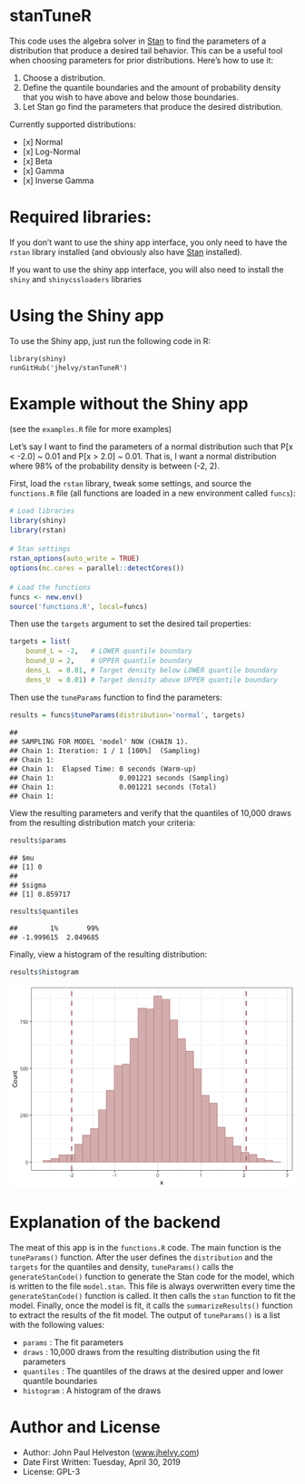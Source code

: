 stanTuneR
================

This code uses the algebra solver in [Stan](https://mc-stan.org/) to
find the parameters of a distribution that produce a desired tail
behavior. This can be a useful tool when choosing parameters for prior
distributions. Here’s how to use it:

1.  Choose a distribution.
2.  Define the quantile boundaries and the amount of probability density
    that you wish to have above and below those boundaries.
3.  Let Stan go find the parameters that produce the desired
    distribution.

Currently supported distributions:

  - \[x\] Normal
  - \[x\] Log-Normal
  - \[x\] Beta
  - \[x\] Gamma
  - \[x\] Inverse Gamma

# Required libraries:

If you don’t want to use the shiny app interface, you only need to have
the `rstan` library installed (and obviously also have
[Stan](https://mc-stan.org/) installed).

If you want to use the shiny app interface, you will also need to
install the `shiny` and `shinycssloaders` libraries

# Using the Shiny app

To use the Shiny app, just run the following code in R:

    library(shiny)
    runGitHub('jhelvy/stanTuneR')

# Example without the Shiny app

(see the `examples.R` file for more examples)

Let’s say I want to find the parameters of a normal distribution such
that P\[x \< -2.0\] ~ 0.01 and P\[x \> 2.0\] ~ 0.01. That is, I want a
normal distribution where 98% of the probability density is between (-2,
2).

First, load the `rstan` library, tweak some settings, and source the
`functions.R` file (all functions are loaded in a new environment called
`funcs`):

``` r
# Load libraries
library(shiny)
library(rstan)

# Stan settings
rstan_options(auto_write = TRUE)
options(mc.cores = parallel::detectCores())

# Load the functions
funcs <- new.env()
source('functions.R', local=funcs)
```

Then use the `targets` argument to set the desired tail properties:

``` r
targets = list(
    bound_L = -2,   # LOWER quantile boundary
    bound_U = 2,    # UPPER quantile boundary
    dens_L  = 0.01, # Target density below LOWER quantile boundary
    dens_U  = 0.01) # Target density above UPPER quantile boundary
```

Then use the `tuneParams` function to find the parameters:

``` r
results = funcs$tuneParams(distribution='normal', targets)
```

    ## 
    ## SAMPLING FOR MODEL 'model' NOW (CHAIN 1).
    ## Chain 1: Iteration: 1 / 1 [100%]  (Sampling)
    ## Chain 1: 
    ## Chain 1:  Elapsed Time: 0 seconds (Warm-up)
    ## Chain 1:                0.001221 seconds (Sampling)
    ## Chain 1:                0.001221 seconds (Total)
    ## Chain 1:

View the resulting parameters and verify that the quantiles of 10,000
draws from the resulting distribution match your criteria:

``` r
results$params
```

    ## $mu
    ## [1] 0
    ## 
    ## $sigma
    ## [1] 0.859717

``` r
results$quantiles
```

    ##        1%       99% 
    ## -1.999615  2.049685

Finally, view a histogram of the resulting distribution:

``` r
results$histogram
```

![](README_files/figure-gfm/unnamed-chunk-5-1.png)<!-- -->

# Explanation of the backend

The meat of this app is in the `functions.R` code. The main function is
the `tuneParams()` function. After the user defines the `distribution`
and the `targets` for the quantiles and density, `tuneParams()` calls
the `generateStanCode()` function to generate the Stan code for the
model, which is written to the file `model.stan`. This file is always
overwritten every time the `generateStanCode()` function is called. It
then calls the `stan` function to fit the model. Finally, once the model
is fit, it calls the `summarizeResults()` function to extract the
results of the fit model. The output of `tuneParams()` is a list with
the following values:

  - `params` : The fit parameters
  - `draws` : 10,000 draws from the resulting distribution using the fit
    parameters
  - `quantiles` : The quantiles of the draws at the desired upper and
    lower quantile boundaries
  - `histogram` : A histogram of the draws

# Author and License

  - Author: John Paul Helveston (www.jhelvy.com)
  - Date First Written: Tuesday, April 30, 2019
  - License: GPL-3

